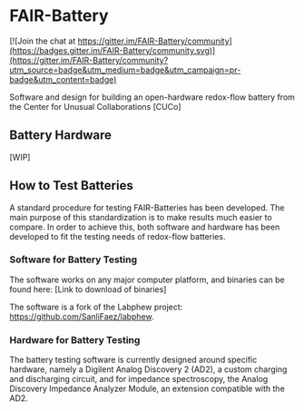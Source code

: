 # FAIR-Battery

[![Join the chat at https://gitter.im/FAIR-Battery/community](https://badges.gitter.im/FAIR-Battery/community.svg)](https://gitter.im/FAIR-Battery/community?utm_source=badge&utm_medium=badge&utm_campaign=pr-badge&utm_content=badge)

Software and design for building an open-hardware redox-flow battery from the Center for Unusual Collaborations [CUCo]

## Battery Hardware

[WIP]

## How to Test Batteries

A standard procedure for testing FAIR-Batteries has been developed. The main purpose of this standardization is to make
results much easier to compare. In order to achieve this, both software and hardware has been developed to fit the
testing needs of redox-flow batteries.

### Software for Battery Testing

The software works on any major computer platform, and binaries can be found here:
[Link to download of binaries]

The software is a fork of the Labphew project: https://github.com/SanliFaez/labphew.

### Hardware for Battery Testing

The battery testing software is currently designed around specific hardware, namely a Digilent Analog Discovery 2 (AD2),
a custom charging and discharging circuit, and for impedance spectroscopy, the Analog Discovery Impedance Analyzer
Module, an extension compatible with the AD2. 
